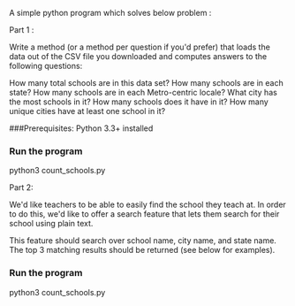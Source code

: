 A simple python program which solves below problem :

Part 1 : 

Write a method (or a method per question if you'd prefer) that loads the data out of the CSV file
you downloaded and computes answers to the following questions:

How many total schools are in this data set?
How many schools are in each state?
How many schools are in each Metro-centric locale?
What city has the most schools in it? How many schools does it have in it?
How many unique cities have at least one school in it?

###Prerequisites:
Python 3.3+ installed

### Run the program 
python3 count_schools.py


Part 2:

We'd like teachers to be able to easily find the school they teach at. In order to do this, we'd like to offer a search feature that lets them search for their school using plain text.

This feature should search over school name, city name, and state name.
The top 3 matching results should be returned (see below for examples).

### Run the program 
python3 count_schools.py
